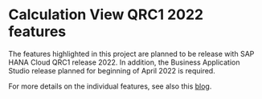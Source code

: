 # Calculation View QRC1 2022 features

The features highlighted in this project are planned to be release with SAP HANA Cloud QRC1 release 2022. In addition, the Business Application Studio release planned for beginning of April 2022 is required.

For more details on the individual features, see also this [blog](https://blogs.sap.com/2022/03/25/calculation-view-features-of-qrc1-2022/).
